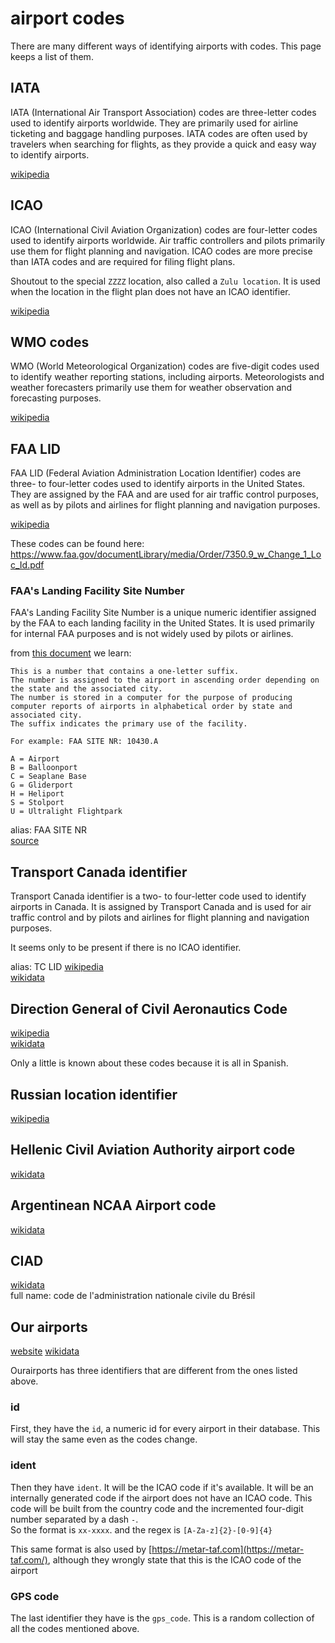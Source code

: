 # airport codes

There are many different ways of identifying airports with codes. This page keeps a list of them.

## IATA

IATA (International Air Transport Association) codes are three-letter codes used to identify airports worldwide. They are primarily used for airline ticketing and baggage handling purposes. IATA codes are often used by travelers when searching for flights, as they provide a quick and easy way to identify airports.

[wikipedia](https://en.wikipedia.org/wiki/IATA_airport_code)

## ICAO

ICAO (International Civil Aviation Organization) codes are four-letter codes used to identify airports worldwide. Air traffic controllers and pilots primarily use them for flight planning and navigation. ICAO codes are more precise than IATA codes and are required for filing flight plans.

Shoutout to the special `ZZZZ` location, also called a `Zulu location`. It is used when the location in the flight plan does not have an ICAO identifier.

[wikipedia](https://en.wikipedia.org/wiki/ICAO_airport_code)

## WMO codes

WMO (World Meteorological Organization) codes are five-digit codes used to identify weather reporting stations, including airports. Meteorologists and weather forecasters primarily use them for weather observation and forecasting purposes.

[wikipedia](https://en.wikipedia.org/wiki/Location_identifier#WMO_station_identifiers)

## FAA LID

FAA LID (Federal Aviation Administration Location Identifier) codes are three- to four-letter codes used to identify airports in the United States. They are assigned by the FAA and are used for air traffic control purposes, as well as by pilots and airlines for flight planning and navigation purposes.

[wikipedia](https://en.wikipedia.org/wiki/Location_identifier#FAA_identifier)

These codes can be found here: <https://www.faa.gov/documentLibrary/media/Order/7350.9_w_Change_1_Loc_Id.pdf>

### FAA's Landing Facility Site Number

FAA's Landing Facility Site Number is a unique numeric identifier assigned by the FAA to each landing facility in the United States. It is used primarily for internal FAA purposes and is not widely used by pilots or airlines.

from [this document](https://www.faa.gov/documentlibrary/media/advisory_circular/150-5200-35/150_5200_35.doc) we learn:

```plain
This is a number that contains a one-letter suffix.
The number is assigned to the airport in ascending order depending on the state and the associated city.
The number is stored in a computer for the purpose of producing computer reports of airports in alphabetical order by state and associated city.
The suffix indicates the primary use of the facility.  

For example: FAA SITE NR: 10430.A

A = Airport
B = Balloonport
C = Seaplane Base
G = Gliderport
H = Heliport
S = Stolport
U = Ultralight Flightpark
```

alias: FAA SITE NR  
[source](https://wiki.openstreetmap.org/wiki/Tag:aeroway%3Daerodrome)

## Transport Canada identifier

Transport Canada identifier is a two- to four-letter code used to identify airports in Canada. It is assigned by Transport Canada and is used for air traffic control and by pilots and airlines for flight planning and navigation purposes.

It seems only to be present if there is no ICAO identifier.

alias: TC LID
[wikipedia](https://en.wikipedia.org/wiki/Location_identifier#Transport_Canada_identifier)  
[wikidata](https://www.wikidata.org/wiki/Q55773856)  

## Direction General of Civil Aeronautics Code

[wikipedia](https://en.wikipedia.org/wiki/Location_identifier#Direction_General_of_Civil_Aeronautics_Code)  
[wikidata](https://www.wikidata.org/wiki/Q18222825)

Only a little is known about these codes because it is all in Spanish.

## Russian location identifier

[wikipedia](https://en.wikipedia.org/wiki/Location_identifier#Russian_location_identifier)  

## Hellenic Civil Aviation Authority airport code

[wikidata](https://www.wikidata.org/wiki/Property:P7667)  

## Argentinean NCAA Airport code

[wikidata](https://www.wikidata.org/wiki/Q5796779)

## CIAD

[wikidata](https://www.wikidata.org/wiki/Q113950896)  
full name: code de l'administration nationale civile du Brésil

## Our airports

[website](https://ourairports.com/)
[wikidata](https://www.wikidata.org/wiki/Q19801308)

Ourairports has three identifiers that are different from the ones listed above.

### id

First, they have the `id`, a numeric id for every airport in their database.
This will stay the same even as the codes change.

### ident

Then they have `ident`. It will be the ICAO code if it's available. It will be an internally generated code if the airport does not have an ICAO code.
This code will be built from the country code and the incremented four-digit number separated by a dash `-`.  
So the format is `xx-xxxx`. and the regex is `[A-Za-z]{2}-[0-9]{4}`

This same format is also used by [https://metar-taf.com](https://metar-taf.com/), although they wrongly state that this is the ICAO code of the airport

### GPS code

The last identifier they have is the `gps_code`. This is a random collection of all the codes mentioned above.
